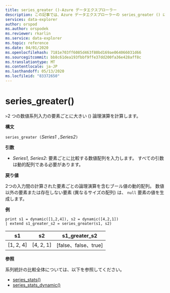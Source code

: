 ```yaml
---
title: series_greater ()-Azure データエクスプローラー
description: この記事では、Azure データエクスプローラーの series_greater () について説明します。
services: data-explorer
author: orspod
ms.author: orspodek
ms.reviewer: rkarlin
ms.service: data-explorer
ms.topic: reference
ms.date: 04/01/2020
ms.openlocfilehash: 7181e703ff6085d463f80bd169ae064066031d66
ms.sourcegitcommit: bb8c61dea193fbbf9ffe37dd200fa36e428aff8c
ms.translationtype: MT
ms.contentlocale: ja-JP
ms.lasthandoff: 05/13/2020
ms.locfileid: "83372650"
---
```

# <a name="series_greater"></a>series_greater()

`>`2 つの数値系列入力の要素ごとに大きい () 論理演算を計算します。

**構文**

`series_greater (`*Series1* `,`*Series2*`)`

**引数**

* *Series1, Series2*: 要素ごとに比較する数値配列を入力します。 すべての引数は動的配列である必要があります。 

**戻り値**

2つの入力間の計算された要素ごとの論理演算を含むブール値の動的配列。 数値以外の要素または存在しない要素 (異なるサイズの配列) は、 `null` 要素の値を生成します。

**例**

<!-- csl: https://help.kusto.windows.net:443/Samples -->
```kusto
print s1 = dynamic([1,2,4]), s2 = dynamic([4,2,1])
| extend s1_greater_s2 = series_greater(s1, s2)
```

|s1|s2|s1_greater_s2|
|---|---|---|
|[1, 2, 4]|[4, 2, 1]|[false、false、true]|

**参照**

系列統計の比較全体については、以下を参照してください。
* [series_stats()](series-statsfunction.md)
* [series_stats_dynamic()](series-stats-dynamicfunction.md)
